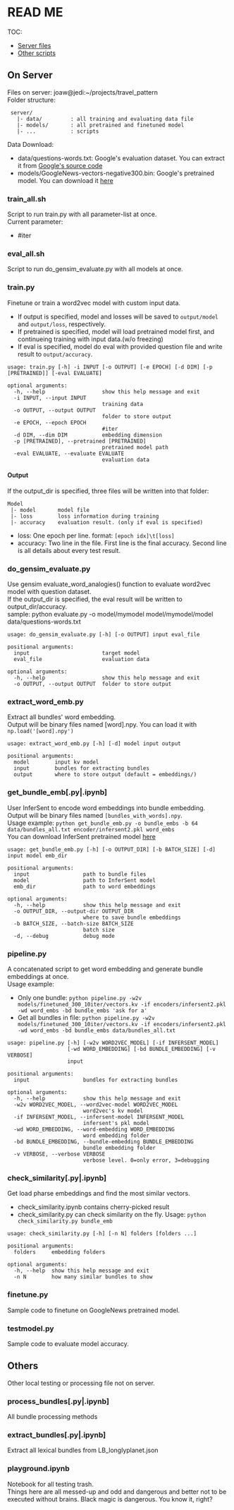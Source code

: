 READ ME
=============
TOC:
 * [Server files](#On-Server)
 * [Other scripts](#Others)

On Server
-------------

Files on server: joaw@jedi:~/projects/travel_pattern  
Folder structure:
```
 server/
   |- data/         : all training and evaluating data file
   |- models/       : all pretrained and finetuned model
   |- ...           : scripts
```
Data Download:
 * data/questions-words.txt: Google's evaluation dataset. You can extract it from [Google's source code](https://storage.googleapis.com/google-code-archive-source/v2/code.google.com/word2vec/source-archive.zip)  
 * models/GoogleNews-vectors-negative300.bin: Google's pretrained model. You can download it [here](https://drive.google.com/file/d/0B7XkCwpI5KDYNlNUTTlSS21pQmM/edit?usp=sharing)

### train_all.sh

Script to run train.py with all parameter-list at once.  
Current parameter:  
 - #iter

### eval_all.sh

Script to run do_gensim_evaluate.py with all models at once.  

### train.py
Finetune or train a word2vec model with custom input data.
 * If output is specified, model and losses will be saved to `output/model` and `output/loss`, respectively.  
 * If pretrained is specified, model will load pretrained model first, and continueing training with input data.(w/o freezing)  
 * If eval is specified, model do eval with provided question file and write result to `output/accuracy`.  
```
usage: train.py [-h] -i INPUT [-o OUTPUT] [-e EPOCH] [-d DIM] [-p [PRETRAINED]] [-eval EVALUATE]

optional arguments:
  -h, --help                  show this help message and exit
  -i INPUT, --input INPUT
                              training data
  -o OUTPUT, --output OUTPUT
                              folder to store output
  -e EPOCH, --epoch EPOCH
                              #iter
  -d DIM, --dim DIM           embedding dimension
  -p [PRETRAINED], --pretrained [PRETRAINED]
                              pretrained model path
  -eval EVALUATE, --evaluate EVALUATE
                              evaluation data
```
#### Output
If the output_dir is specified, three files will be written into that folder:
```
Model
 |- model       model file
 |- loss        loss information during training
 |- accuracy    evaluation result. (only if eval is specified)
```
 * loss: One epoch per line. format: `[epoch idx]\t[loss]`
 * accuracy: Two line in the file. First line is the final accuracy. Second line is all details about every test result.

### do_gensim_evaluate.py
Use gensim evaluate_word_analogies() function to evaluate word2vec model with question dataset.  
If the output_dir is specified, the eval result will be written to output_dir/accuracy.  
sample: python evaluate.py -o model/mymodel model/mymodel/model data/questions-words.txt
```
usage: do_gensim_evaluate.py [-h] [-o OUTPUT] input eval_file

positional arguments:
  input                       target model
  eval_file                   evaluation data

optional arguments:
  -h, --help                  show this help message and exit
  -o OUTPUT, --output OUTPUT  folder to store output
```

### extract_word_emb.py
Extract all bundles' word embedding.  
Output will be binary files named [word].npy. You can load it with `np.load('[word].npy')`  
```
usage: extract_word_emb.py [-h] [-d] model input output

positional arguments:
  model        input kv model
  input        bundles for extracting bundles
  output       where to store output (default = embeddings/)
```

### get_bundle_emb[.py|.ipynb]
User InferSent to encode word embeddings into bundle embedding.  
Output will be binary files named `[bundles_with_words].npy`.   
Usage example: `python get_bundle_emb.py -o bundle_embs -b 64 data/bundles_all.txt encoder/infersent2.pkl word_embs`  
You can download InferSent pretrained model [here](https://github.com/facebookresearch/InferSent)
```
usage: get_bundle_emb.py [-h] [-o OUTPUT_DIR] [-b BATCH_SIZE] [-d] input model emb_dir

positional arguments:
  input                 path to bundle files
  model                 path to InferSent model
  emb_dir               path to word embeddings

optional arguments:
  -h, --help            show this help message and exit
  -o OUTPUT_DIR, --output-dir OUTPUT_DIR
                        where to save bundle embeddings
  -b BATCH_SIZE, --batch-size BATCH_SIZE
                        batch size
  -d, --debug           debug mode
```

### pipeline.py
A concatenated script to get word embedding and generate bundle embeddings at once.  
Usage example:
 * Only one bundle: `python pipeline.py -w2v models/finetuned_300_10iter/vectors.kv -if encoders/infersent2.pkl -wd word_embs -bd bundle_embs 'ask for a'`
 * Get all bundles in file: `python pipeline.py -w2v models/finetuned_300_10iter/vectors.kv -if encoders/infersent2.pkl -wd word_embs -bd bundle_embs data/bundles_all.txt`
```
usage: pipeline.py [-h] [-w2v WORD2VEC_MODEL] [-if INFERSENT_MODEL]
                   [-wd WORD_EMBEDDING] [-bd BUNDLE_EMBEDDING] [-v VERBOSE]
                   input

positional arguments:
  input                 bundles for extracting bundles

optional arguments:
  -h, --help            show this help message and exit
  -w2v WORD2VEC_MODEL, --word2vec-model WORD2VEC_MODEL
                        word2vec's kv model
  -if INFERSENT_MODEL, --infersent-model INFERSENT_MODEL
                        infersent's pkl model
  -wd WORD_EMBEDDING, --word-embedding WORD_EMBEDDING
                        word embedding folder
  -bd BUNDLE_EMBEDDING, --bundle-embedding BUNDLE_EMBEDDING
                        bundle embedding folder
  -v VERBOSE, --verbose VERBOSE
                        verbose level. 0=only error, 3=debugging
```

### check_similarity[.py|.ipynb]
Get load pharse embeddings and find the most similar vectors.  
 * check_similarity.ipynb contains cherry-picked result  
 * check_similarity.py can check similarity on the fly. Usage: `python check_similarity.py bundle_emb`
```
usage: check_similarity.py [-h] [-n N] folders [folders ...]

positional arguments:
  folders     embedding folders

optional arguments:
  -h, --help  show this help message and exit
  -n N        how many similar bundles to show
```


### finetune.py
Sample code to finetune on GoogleNews pretrained model.

### testmodel.py
Sample code to evaluate model accuracy.


Others
-------------------
Other local testing or processing file not on server.

### process_bundles[.py|.ipynb]
All bundle processing methods

### extract_bundles[.py|.ipynb]
Extract all lexical bundles from LB_longlyplanet.json

### playground.ipynb
Notebook for all testing trash.  
Things here are all messed-up and odd and dangerous and better not to be executed without brains. Black magic is dangerous. You know it, right?
